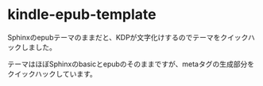 # kindle-epub-template

Sphinxのepubテーマのままだと、KDPが文字化けするのでテーマをクイックハックしました。

テーマはほぼSphinxのbasicとepubのそのままですが、metaタグの生成部分をクイックハックしています。
